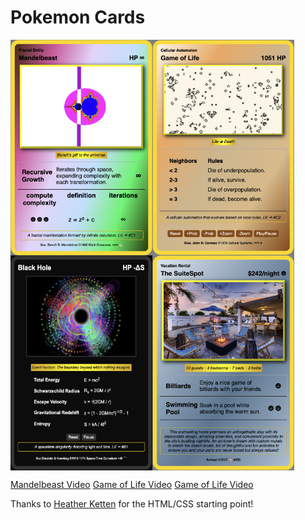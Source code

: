 # Pokemon Cards


<div style="display: flex; flex-wrap: wrap;">
<img src="https://github.com/kennycason/pokemon-cards-html/blob/main/images/mandelbeast.png?raw=true" width="45%"/>
<img src="https://github.com/kennycason/pokemon-cards-html/blob/main/images/game-of-life.png?raw=true" width="45%"/>
<img src="https://github.com/kennycason/pokemon-cards-html/blob/main/images/blackhole.png?raw=true" width="45%"/>
<img src="https://github.com/kennycason/pokemon-cards-html/blob/main/images/the-suitespot.png?raw=true" width="45%"/>
</div>

[Mandelbeast Video](https://github.com/kennycason/pokemon-cards-html/blob/main/videos/mandelbeast.mp4?raw=true)
[Game of Life Video](https://github.com/kennycason/pokemon-cards-html/blob/main/videos/game-of-life.mp4?raw=true)
[Game of Life Video](https://github.com/kennycason/pokemon-cards-html/blob/main/videos/blackhole.mp4?raw=true)

Thanks to <a href="https://codepen.io/heatherketten/pen/YaaBde" target="blank">Heather Ketten</a> for the HTML/CSS starting point!
